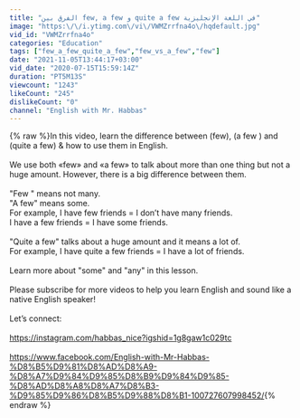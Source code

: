 ```yaml
---
title: "الفرق بين few, a few و quite a few في اللغة الإنجليزية"
image: "https:\/\/i.ytimg.com\/vi\/VWMZrrfna4o\/hqdefault.jpg"
vid_id: "VWMZrrfna4o"
categories: "Education"
tags: ["few_a_few_quite_a_few","few_vs_a_few","few"]
date: "2021-11-05T13:44:17+03:00"
vid_date: "2020-07-15T15:59:14Z"
duration: "PT5M13S"
viewcount: "1243"
likeCount: "245"
dislikeCount: "0"
channel: "English with Mr. Habbas"
---
```

{% raw %}In this video, learn the difference between (few), (a few ) and (quite a few) &amp; how to use them in English.<br /><br />We use both «few» and «a few» to talk about more than one thing but not a huge amount. However, there is a big difference between them.<br /><br /> &quot;Few &quot; means not many.<br />&quot;A few&quot; means some.<br />For example, I have few friends = I don’t have many friends.<br />I have a few friends = I have some friends.<br /><br />&quot;Quite a few&quot; talks about a huge amount and it means a lot of.<br />For example, I have quite a few friends = I have a lot of friends.<br /><br />Learn more about &quot;some&quot; and &quot;any&quot; in this lesson.<br /><br />Please subscribe for more videos to help you learn English and sound like a native English speaker!<br /><br />Let’s connect:<br /><br /><a rel="nofollow" target="blank" href="https://instagram.com/habbas_nice?igshid=1g8gaw1c029tc">https://instagram.com/habbas_nice?igshid=1g8gaw1c029tc</a><br /><br /><a rel="nofollow" target="blank" href="https://www.facebook.com/English-with-Mr-Habbas-%D8%B5%D9%81%D8%AD%D8%A9-%D8%A7%D9%84%D9%85%D8%B9%D9%84%D9%85-%D8%AD%D8%A8%D8%A7%D8%B3-%D9%85%D9%86%D8%B5%D9%88%D8%B1-100727607998452/">https://www.facebook.com/English-with-Mr-Habbas-%D8%B5%D9%81%D8%AD%D8%A9-%D8%A7%D9%84%D9%85%D8%B9%D9%84%D9%85-%D8%AD%D8%A8%D8%A7%D8%B3-%D9%85%D9%86%D8%B5%D9%88%D8%B1-100727607998452/</a>{% endraw %}
